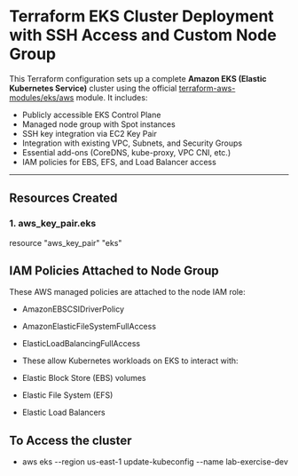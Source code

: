 #  Terraform EKS Cluster Deployment with SSH Access and Custom Node Group

This Terraform configuration sets up a complete **Amazon EKS (Elastic Kubernetes Service)** cluster using the official [terraform-aws-modules/eks/aws](https://github.com/terraform-aws-modules/terraform-aws-eks) module. It includes:

- Publicly accessible EKS Control Plane
- Managed node group with Spot instances
- SSH key integration via EC2 Key Pair
- Integration with existing VPC, Subnets, and Security Groups
- Essential add-ons (CoreDNS, kube-proxy, VPC CNI, etc.)
- IAM policies for EBS, EFS, and Load Balancer access

---

##  Resources Created

### 1. aws_key_pair.eks

resource "aws_key_pair" "eks"

## IAM Policies Attached to Node Group
These AWS managed policies are attached to the node IAM role:

* AmazonEBSCSIDriverPolicy

* AmazonElasticFileSystemFullAccess

* ElasticLoadBalancingFullAccess

* These allow Kubernetes workloads on EKS to interact with:

* Elastic Block Store (EBS) volumes

* Elastic File System (EFS)

* Elastic Load Balancers

## To Access the cluster
* aws eks --region us-east-1 update-kubeconfig --name lab-exercise-dev
